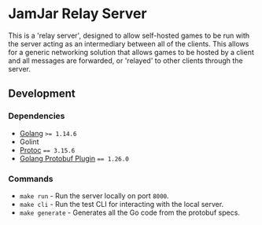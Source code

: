 # JamJar Relay Server

This is a 'relay server', designed to allow self-hosted games to be run with the server acting as an intermediary
between all of the clients. This allows for a generic networking solution that allows games to be hosted by a client
and all messages are forwarded, or 'relayed' to other clients through the server.

## Development

### Dependencies

- [Golang](https://golang.org/doc/install) `>= 1.14.6`
- Golint
- [Protoc](http://google.github.io/proto-lens/installing-protoc.html) `== 3.15.6`
- [Golang Protobuf Plugin](https://developers.google.com/protocol-buffers/docs/reference/go-generated) `== 1.26.0`

### Commands

- `make run` - Run the server locally on port `8000`.
- `make cli` - Run the test CLI for interacting with the local server.
- `make generate` - Generates all the Go code from the protobuf specs.

